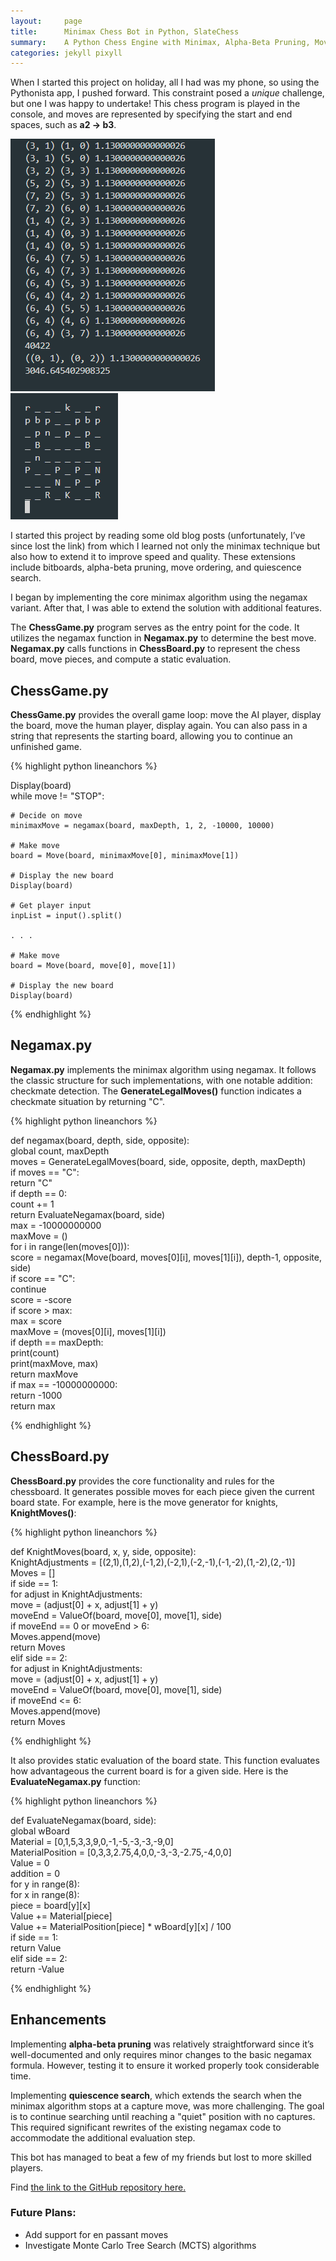 ```yaml
---
layout:     page
title:      Minimax Chess Bot in Python, SlateChess
summary:    A Python Chess Engine with Minimax, Alpha-Beta Pruning, Move Ordering, and Quiescence Search
categories: jekyll pixyll
---
```


When I started this project on holiday, all I had was my phone, so using the Pythonista app, I pushed forward. This constraint posed a _unique_ challenge, but one I was happy to undertake! This chess program is played in the console, and moves are represented by specifying the start and end spaces, such as __a2 -> b3__.

![Chess Console One](/images/console_chess_one.png)  
![Chess Console Two](/images/console_chess_two.png)

I started this project by reading some old blog posts (unfortunately, I’ve since lost the link) from which I learned not only the minimax technique but also how to extend it to improve speed and quality. These extensions include bitboards, alpha-beta pruning, move ordering, and quiescence search.

I began by implementing the core minimax algorithm using the negamax variant. After that, I was able to extend the solution with additional features.

The __ChessGame.py__ program serves as the entry point for the code. It utilizes the negamax function in __Negamax.py__ to determine the best move. __Negamax.py__ calls functions in __ChessBoard.py__ to represent the chess board, move pieces, and compute a static evaluation.

## ChessGame.py

__ChessGame.py__ provides the overall game loop: move the AI player, display the board, move the human player, display again. You can also pass in a string that represents the starting board, allowing you to continue an unfinished game.

{% highlight python lineanchors %}

Display(board)  
while move != "STOP":

    # Decide on move  
    minimaxMove = negamax(board, maxDepth, 1, 2, -10000, 10000)  
    
    # Make move  
    board = Move(board, minimaxMove[0], minimaxMove[1])

    # Display the new board  
    Display(board)
    
    # Get player input  
    inpList = input().split()
    
    . . .
    
    # Make move  
    board = Move(board, move[0], move[1])

    # Display the new board  
    Display(board)

{% endhighlight %}

## Negamax.py

__Negamax.py__ implements the minimax algorithm using negamax. It follows the classic structure for such implementations, with one notable addition: checkmate detection. The __GenerateLegalMoves()__ function indicates a checkmate situation by returning "C".

{% highlight python lineanchors %}

def negamax(board, depth, side, opposite):  
    global count, maxDepth  
    moves = GenerateLegalMoves(board, side, opposite, depth, maxDepth)  
    if moves == "C":  
        return "C"  
    if depth == 0:  
        count += 1  
        return EvaluateNegamax(board, side)  
    max = -10000000000  
    maxMove = ()  
    for i in range(len(moves[0])):  
        score = negamax(Move(board, moves[0][i], moves[1][i]), depth-1, opposite, side)  
        if score == "C":  
            continue  
        score = -score  
        if score > max:  
            max = score  
            maxMove = (moves[0][i], moves[1][i])  
    if depth == maxDepth:  
        print(count)  
        print(maxMove, max)  
        return maxMove  
    if max == -10000000000:  
        return -1000  
    return max  

{% endhighlight %}

## ChessBoard.py

__ChessBoard.py__ provides the core functionality and rules for the chessboard. It generates possible moves for each piece given the current board state. For example, here is the move generator for knights, __KnightMoves()__:

{% highlight python lineanchors %}

def KnightMoves(board, x, y, side, opposite):  
    KnightAdjustments = [(2,1),(1,2),(-1,2),(-2,1),(-2,-1),(-1,-2),(1,-2),(2,-1)]  
    Moves = []  
    if side == 1:  
        for adjust in KnightAdjustments:  
            move = (adjust[0] + x, adjust[1] + y)  
            moveEnd = ValueOf(board, move[0], move[1], side)  
            if moveEnd == 0 or moveEnd > 6:  
                Moves.append(move)  
        return Moves  
    elif side == 2:  
        for adjust in KnightAdjustments:  
            move = (adjust[0] + x, adjust[1] + y)  
            moveEnd = ValueOf(board, move[0], move[1], side)  
            if moveEnd <= 6:  
                Moves.append(move)  
        return Moves

{% endhighlight %}

It also provides static evaluation of the board state. This function evaluates how advantageous the current board is for a given side. Here is the __EvaluateNegamax.py__ function:

{% highlight python lineanchors %}

def EvaluateNegamax(board, side):  
    global wBoard  
    Material = [0,1,5,3,3,9,0,-1,-5,-3,-3,-9,0]  
    MaterialPosition = [0,3,3,2.75,4,0,0,-3,-3,-2.75,-4,0,0]  
    Value = 0  
    addition = 0  
    for y in range(8):  
        for x in range(8):  
            piece = board[y][x]  
            Value += Material[piece]  
            Value += MaterialPosition[piece] * wBoard[y][x] / 100  
    if side == 1:  
        return Value  
    elif side == 2:  
        return -Value  

{% endhighlight %}

## Enhancements

Implementing __alpha-beta pruning__ was relatively straightforward since it’s well-documented and only requires minor changes to the basic negamax formula. However, testing it to ensure it worked properly took considerable time.

Implementing __quiescence search__, which extends the search when the minimax algorithm stops at a capture move, was more challenging. The goal is to continue searching until reaching a "quiet" position with no captures. This required significant rewrites of the existing negamax code to accommodate the additional evaluation step.

This bot has managed to beat a few of my friends but lost to more skilled players.

Find [the link to the GitHub repository here.](https://github.com/jc10101010/SlateChess)

### Future Plans:

- Add support for en passant moves
- Investigate Monte Carlo Tree Search (MCTS) algorithms
